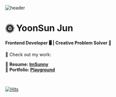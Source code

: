 ![header](https://capsule-render.vercel.app/api?type=waving&color=timeGradient&height=300&section=header&text=Welcome!&fontSize=90&animation=fadeIn)

# 🌞 YoonSun Jun
**Frontend Developer 🖥️ | Creative Problem Solver 🧩**

📌 Check out my work:

📝 **Resume: [ImSunny](https://yoonsunny17.github.io/imsunny/)** <br />
🎨 **Portfolio: [Playground](https://yoonsunny17-playground.vercel.app)** <br />

<br />

[![Hits](https://hits.seeyoufarm.com/api/count/incr/badge.svg?url=https%3A%2F%2Fgithub.com%2Fyoonsunny17%2Fhit-counter&count_bg=%236A99E3&title_bg=%237A7A7A&icon=smugmug.svg&icon_color=%23E7E7E7&title=hits&edge_flat=false)](https://hits.seeyoufarm.com)
